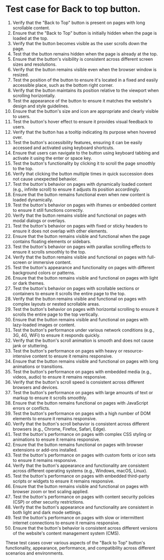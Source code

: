 # Test case for Back to top button.



1. Verify that the "Back to Top" button is present on pages with long scrollable content.
2. Ensure that the "Back to Top" button is initially hidden when the page is loaded at the top.
3. Verify that the button becomes visible as the user scrolls down the page.
4. Test that the button remains hidden when the page is already at the top.
5. Ensure that the button's visibility is consistent across different screen sizes and resolutions.
6. Verify that the button remains visible even when the browser window is resized.
7. Test the position of the button to ensure it's located in a fixed and easily accessible place, such as the bottom right corner.
8. Verify that the button maintains its position relative to the viewport when scrolling horizontally.
9. Test the appearance of the button to ensure it matches the website's design and style guidelines.
10. Ensure that the button's size and icon are appropriate and clearly visible to users.
11. Test the button's hover effect to ensure it provides visual feedback to users.
12. Verify that the button has a tooltip indicating its purpose when hovered over.
13. Test the button's accessibility features, ensuring it can be easily accessed and activated using keyboard shortcuts.
14. Ensure that users can navigate to the button using keyboard tabbing and activate it using the enter or space key.
15. Test the button's functionality by clicking it to scroll the page smoothly to the top.
16. Verify that clicking the button multiple times in quick succession does not cause unexpected behavior.
17. Test the button's behavior on pages with dynamically loaded content (e.g., infinite scroll) to ensure it adjusts its position accordingly.
18. Ensure that the button remains functional even when new content is loaded dynamically.
19. Test the button's behavior on pages with iframes or embedded content to ensure it still functions correctly.
20. Verify that the button remains visible and functional on pages with modal dialogs or overlays.
21. Test the button's behavior on pages with fixed or sticky headers to ensure it does not overlap with other elements.
22. Ensure that the button remains visible and functional when the page contains floating elements or sidebars.
23. Test the button's behavior on pages with parallax scrolling effects to ensure it scrolls smoothly to the top.
24. Verify that the button remains visible and functional on pages with full-screen or immersive content.
25. Test the button's appearance and functionality on pages with different background colors or patterns.
26. Ensure that the button remains visible and functional on pages with light or dark themes.
27. Test the button's behavior on pages with scrollable sections or containers to ensure it scrolls the entire page to the top.
28. Verify that the button remains visible and functional on pages with complex layouts or nested scrollable areas.
29. Test the button's behavior on pages with horizontal scrolling to ensure it scrolls the entire page to the top vertically.
30. Ensure that the button remains visible and functional on pages with lazy-loaded images or content.
31. Test the button's performance under various network conditions (e.g., 3G, 4G, WiFi) to ensure it responds quickly.
32. Verify that the button's scroll animation is smooth and does not cause jank or stuttering.
33. Test the button's performance on pages with heavy or resource-intensive content to ensure it remains responsive.
34. Ensure that the button remains visible and functional on pages with long animations or transitions.
35. Test the button's performance on pages with embedded media (e.g., videos, audio) to ensure it remains responsive.
36. Verify that the button's scroll speed is consistent across different browsers and devices.
37. Test the button's performance on pages with large amounts of text or markup to ensure it scrolls smoothly.
38. Ensure that the button remains functional on pages with JavaScript errors or conflicts.
39. Test the button's performance on pages with a high number of DOM elements to ensure it remains responsive.
40. Verify that the button's scroll behavior is consistent across different browsers (e.g., Chrome, Firefox, Safari, Edge).
41. Test the button's performance on pages with complex CSS styling or animations to ensure it remains responsive.
42. Ensure that the button remains functional on pages with browser extensions or add-ons installed.
43. Test the button's performance on pages with custom fonts or icon sets to ensure it remains responsive.
44. Verify that the button's appearance and functionality are consistent across different operating systems (e.g., Windows, macOS, Linux).
45. Test the button's performance on pages with embedded third-party scripts or widgets to ensure it remains responsive.
46. Ensure that the button remains visible and functional on pages with browser zoom or text scaling applied.
47. Test the button's performance on pages with content security policies (CSP) or other security restrictions.
48. Verify that the button's appearance and functionality are consistent in both light and dark mode settings.
49. Test the button's performance on pages with slow or intermittent internet connections to ensure it remains responsive.
50. Ensure that the button's behavior is consistent across different versions of the website's content management system (CMS).

These test cases cover various aspects of the "Back to Top" button's functionality, appearance, performance, and compatibility across different scenarios and environments.
